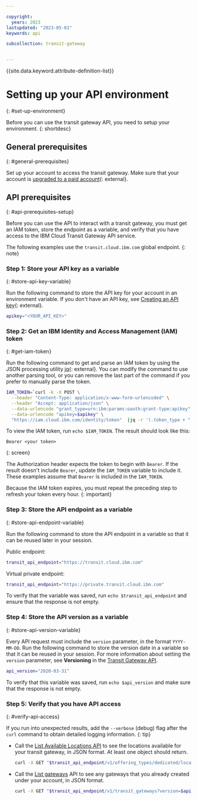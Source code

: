 ```yaml
---

copyright:
  years: 2023
lastupdated: "2023-05-01"
keywords: api

subcollection: transit-gateway


---
```


{{site.data.keyword.attribute-definition-list}}

# Setting up your API environment
{: #set-up-environment}

Before you can use the transit gateway API, you need to setup your environment.
{: shortdesc}

## General prerequisites
{: #general-prerequisites}

Set up your account to access the transit gateway. Make sure that your account is [upgraded to a paid account](/docs/account?topic=account-accountfaqs#changeacct){: external}.

## API prerequisites
{: #api-prerequisites-setup}

Before you can use the API to interact with a transit gateway, you must get an IAM token, store the endpoint as a variable, and verify that you have access to the IBM Cloud Transit Gateway API service.

The following examples use the `transit.cloud.ibm.com` global endpoint.
{: note}

### Step 1: Store your API key as a variable
{: #store-api-key-variable}

Run the following command to store the API key for your account in an environment variable. If you don't have an API key, see [Creating an API key](/docs/account?topic=account-userapikey&interface=ui#create_user_key){: external}.

```sh
apikey="<YOUR_API_KEY>"
```

### Step 2: Get an IBM Identity and Access Management (IAM) token
{: #get-iam-token}

Run the following command to get and parse an IAM token by using the JSON processing utility [jq](https://stedolan.github.io/jq/){: external}. You can modify the command to use another parsing tool, or you can remove the last part of the command if you prefer to manually parse the token.

```sh
IAM_TOKEN=`curl -k -X POST \
  --header "Content-Type: application/x-www-form-urlencoded" \
  --header "Accept: application/json" \
  --data-urlencode "grant_type=urn:ibm:params:oauth:grant-type:apikey" \
  --data-urlencode "apikey=$apikey" \
  "https://iam.cloud.ibm.com/identity/token"  |jq -r '(.token_type + " " + .access_token)'`
```

To view the IAM token, run `echo $IAM_TOKEN`. The result should look like this:

```text
Bearer <your token>
```
{: screen}

The Authorization header expects the token to begin with `Bearer`. If the result doesn't include `Bearer`, update the `IAM_TOKEN` variable to include it. These examples assume that `Bearer` is included in the `IAM_TOKEN`.

Because the IAM token expires, you must repeat the preceding step to refresh your token every hour.
{: important}

### Step 3: Store the API endpoint as a variable
{: #store-api-endpoint-variable}

Run the following command to store the API endpoint in a variable so that it can be reused later in your session.

Public endpoint:

```sh
transit_api_endpoint="https://transit.cloud.ibm.com"
```

Virtual private endpoint:

```sh
transit_api_endpoint="https://private.transit.cloud.ibm.com"
```

To verify that the variable was saved, run `echo $transit_api_endpoint` and ensure that the response is not empty.

### Step 4: Store the API version as a variable
{: #store-api-version-variable}

Every API request must include the `version` parameter, in the format `YYYY-MM-DD`. Run the following command to store the version date in a variable so that it can be reused in your session. For more information about setting the `version` parameter, see **Versioning** in the [Transit Gateway API](/apidocs/transit-gateway#api-versioning).

```sh
api_version="2020-03-31"
```

To verify that this variable was saved, run ``echo $api_version`` and make sure that the response is not empty.

### Step 5: Verify that you have API access
{: #verify-api-access}

If you run into unexpected results, add the `--verbose` (debug) flag after the `curl` command to obtain detailed logging information.
{: tip}

* Call the [List Available Locations API](/apidocs/transit-gateway#list-gateway-locations) to see the locations available for your transit gateway, in JSON format. At least one object should return.

    ```sh
    curl -X GET "$transit_api_endpoint/v1/offering_types/dedicated/locations?version=$api_version"   -H "Authorization: $IAM_TOKEN"
    ```

* Call the [List gateways](/apidocs/transit-gateway#list-transit-gateways) API to see any gateways that you already created under your account, in JSON format.

    ```sh
    curl -X GET "$transit_api_endpoint/v1/transit_gateways?version=$api_version"   -H "Authorization: $IAM_TOKEN"
    ```
